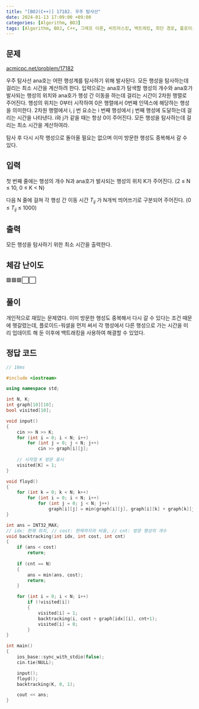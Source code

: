 ```yaml
---
title: "[BOJ(C++)] 17182. 우주 탐사선"
date: 2024-01-13 17:09:00 +09:00
categories: [Algorithm, BOJ]
tags: [Algorithm, BOJ, C++, 그래프 이론, 비트마스킹, 백트래킹, 최단 경로, 플로이드-워셜, Gold 4]
---
```

## **문제**
[acmicpc.net/problem/17182](https://www.acmicpc.net/problem/17182)
<br>

우주 탐사선 ana호는 어떤 행성계를 탐사하기 위해 발사된다. 모든 행성을 탐사하는데 걸리는 최소 시간을 계산하려 한다. 입력으로는 ana호가 탐색할 행성의 개수와 ana호가 발사되는 행성의 위치와 ana호가 행성 간 이동을 하는데 걸리는 시간이 2차원 행렬로 주어진다. 행성의 위치는 0부터 시작하여 0은 행렬에서 0번째 인덱스에 해당하는 행성을 의미한다. 2차원 행렬에서 i, j 번 요소는 i 번째 행성에서 j 번째 행성에 도달하는데 걸리는 시간을 나타낸다. i와 j가 같을 때는 항상 0이 주어진다. 모든 행성을 탐사하는데 걸리는 최소 시간을 계산하여라.

탐사 후 다시 시작 행성으로 돌아올 필요는 없으며 이미 방문한 행성도 중복해서 갈 수 있다.
<br>

## **입력**
첫 번째 줄에는 행성의 개수 N과 ana호가 발사되는 행성의 위치 K가 주어진다. (2 ≤ N ≤ 10, 0 ≤ K < N)

다음 N 줄에 걸쳐 각 행성 간 이동 시간 *T<sub>ij</sub>* 가 N개씩 띄어쓰기로 구분되어 주어진다. (0 ≤ *T<sub>ij</sub>*  ≤ 1000)
<br>

## **출력**
모든 행성을 탐사하기 위한 최소 시간을 출력한다.
<br>

## **체감 난이도**
🟩🟩🟩⬜⬜
<br>

## **풀이**
개인적으로 재밌는 문제였다. 이미 방문한 행성도 중복해서 다시 갈 수 있다는 조건 때문에 헷갈렸는데, 플로이드-워셜을 먼저 써서 각 행성에서 다른 행성으로 가는 시간을 미리 업데이트 해 둔 이후에 백트래킹을 사용하여 해결할 수 있었다.
<br>

## **정답 코드**
```c++
// 16ms

#include <iostream>

using namespace std;

int N, K;
int graph[10][10];
bool visited[10];

void input()
{
    cin >> N >> K;
    for (int i = 0; i < N; i++)
        for (int j = 0; j < N; j++)
            cin >> graph[i][j];
    
    // 시작점 K 방문 표시
    visited[K] = 1;
}

void floyd()
{
    for (int k = 0; k < N; k++)
        for (int i = 0; i < N; i++)
            for (int j = 0; j < N; j++)
                graph[i][j] = min(graph[i][j], graph[i][k] + graph[k][j]);
}

int ans = INT32_MAX;
// idx: 현재 위치, // cost: 현재까지의 비용, // cnt: 방문 행성의 개수
void backtracking(int idx, int cost, int cnt)
{
    if (ans < cost)
        return;
    
    if (cnt == N)
    {
        ans = min(ans, cost);
        return;
    }

    for (int i = 0; i < N; i++)
        if (!visited[i])
        {
            visited[i] = 1;
            backtracking(i, cost + graph[idx][i], cnt+1);
            visited[i] = 0;
        }
}

int main()
{
    ios_base::sync_with_stdio(false);
    cin.tie(NULL);

    input();
    floyd();
    backtracking(K, 0, 1);

    cout << ans;
}
```
